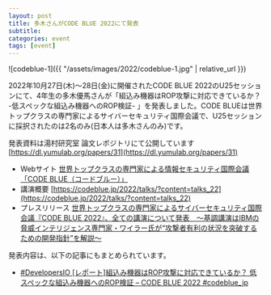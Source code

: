 ```yaml
---
layout: post
title: 多木さんがCODE BLUE 2022にて発表
subtitle: 
categories: event
tags: [event]
---
```

![codeblue-1]({{ "/assets/images/2022/codeblue-1.jpg" | relative_url }})

2022年10月27日(木)〜28日(金)に開催されたCODE BLUE 2022のU25セッションにて、4年生の多木優馬さんが「組込み機器はROP攻撃に対応できているか？ -低スペックな組込み機器へのROP検証- 」を発表しました。CODE BLUEは世界トップクラスの専門家によるサイバーセキュリティ国際会議で、U25セッションに採択されたのは2名のみ(日本人は多木さんのみ)です。

発表資料は湯村研究室 論文レポジトリにて公開しています [https://dl.yumulab.org/papers/31](https://dl.yumulab.org/papers/31)


- Webサイト [世界トップクラスの専門家による情報セキュリティ国際会議「CODE BLUE（コードブルー）」](https://codeblue.jp/2022/)
- 講演概要 [https://codeblue.jp/2022/talks/?content=talks_22](https://codeblue.jp/2022/talks/?content=talks_22)
- プレスリリース [世界トップクラスの専門家によるサイバーセキュリティ国際会議『CODE BLUE 2022』、全ての講演について発表　～基調講演はIBMの脅威インテリジェンス専門家・ワイラー氏が“攻撃者有利の状況を突破するための開発指針”を解説～](https://www.atpress.ne.jp/news/326068)

発表内容は、以下の記事にもまとめられています。
- [#DevelopersIO [レポート]組込み機器はROP攻撃に対応できているか？ 低スペックな組込み機器へのROP検証 – CODE BLUE 2022 #codeblue_jp](https://dev.classmethod.jp/articles/codeblue-2022-day1-track2-1415/)